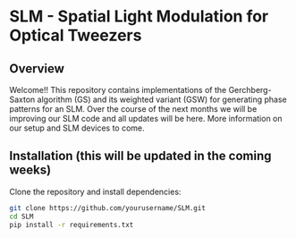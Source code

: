 # SLM - Spatial Light Modulation for Optical Tweezers

## Overview
Welcome!! This repository contains implementations of the Gerchberg-Saxton algorithm (GS) and its weighted variant (GSW) for generating phase patterns for an SLM.
Over the course of the next months we will be improving our SLM code and all updates will be here. More information on our setup and SLM devices to come. 

## Installation (this will be updated in the coming weeks)
Clone the repository and install dependencies:
```bash
git clone https://github.com/yourusername/SLM.git
cd SLM
pip install -r requirements.txt


